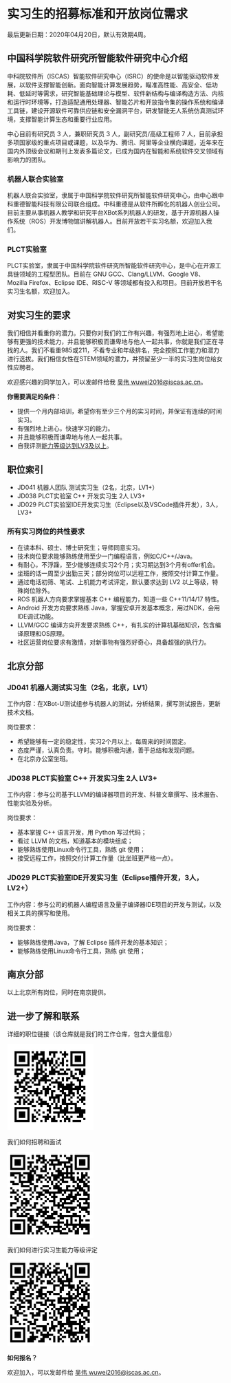# 实习生的招募标准和开放岗位需求

最后更新日期：2020年04月20日，默认有效期4周。

## 中国科学院软件研究所智能软件研究中心介绍

中科院软件所（ISCAS）智能软件研究中心（ISRC）的使命是以智能驱动软件发展，以软件支撑智能创新。面向智能计算发展趋势，瞄准高性能、高安全、低功耗、低延时等需求，研究智能基础理论与模型、软件新结构与编译构造方法、内核和运行时环境等，打造适配通用处理器、智能芯片和开放指令集的操作系统和编译工具链，建设开源软件可靠供应链和安全漏洞平台，研发智能无人系统仿真测试环境，支撑智能计算生态和重要行业应用。

中心目前有研究员 3 人，兼职研究员 3 人，副研究员/高级工程师 7 人，目前承担多项国家级的重点项目或课题，以及华为、腾讯、阿里等企业横向课题，近年来在国内外顶级会议和期刊上发表多篇论文，已成为国内在智能和系统软件交叉领域有影响力的团队。

### 机器人联合实验室
机器人联合实验室，隶属于中国科学院软件研究所智能软件研究中心，由中心跟中科重德智能科技有限公司联合组成。中科重德是从软件所孵化的机器人创业公司。目前主要从事机器人教学和研究平台XBot系列机器人的研发，基于开源机器人操作系统（ROS）开发博物馆讲解机器人。目前开放若干实习名额，欢迎加入我们。

### PLCT实验室
PLCT实验室，隶属于中国科学院软件研究所智能软件研究中心，是中心在开源工具链领域的工程型团队。目前在 GNU GCC、Clang/LLVM、Google V8、Mozilla Firefox、Eclipse IDE、RISC-V 等领域都有投入和项目。目前开放若干名实习生名额，欢迎加入。

## 对实习生的要求
我们相信并看重你的潜力。只要你对我们的工作有兴趣，有强烈地上进心，希望能够有更强的技术能力，并且能够积极而谦卑地与他人一起共事，你就是我们正在寻找的人。我们不看重985或211，不看专业和年级排名，完全按照工作能力和潜力进行选拔。我们相信女性在STEM领域的潜力，并预留至少一半的实习生岗位给女性应聘者。

欢迎感兴趣的同学加入，可以发邮件给我 [吴伟 wuwei2016@iscas.ac.cn](wuwei2016@iscas.ac.cn)。

**你需要满足的条件：**

- 提供一个月内部培训，希望你有至少三个月的实习时间，并保证有连续的时间实习。
- 有强烈地上进心，快速学习的能力。
- 并且能够积极而谦卑地与他人一起共事。
- 自我评测[能力等级达到LV3及以上](how-do-we-rank-interns.md)。

## 职位索引

- JD041 机器人团队 测试实习生（2名，北京，LV1+）
- JD038 PLCT实验室 C++ 开发实习生 2人 LV3+
- JD029 PLCT实验室IDE开发实习生（Eclipse以及VSCode插件开发），3人，LV3+

### 所有实习岗位的共性要求

- 在读本科、硕士、博士研究生；导师同意实习。
- 技术岗位要求能够熟练使用至少一门编程语言，例如C/C++/Java。
- 有耐心，不浮躁，至少能够连续实习2个月；实习期达到3个月有offer机会。
- 坐班的话一周至少出勤三天；部分岗位可以远程工作，按照交付计算工作量。
- 通过电话初筛、笔试、上机能力考试评定，默认要求达到 LV2 以上等级，特殊岗位除外。
- ROS 机器人方向要求掌握基本 C++ 编程能力，知道一些 C++11/14/17 特性。
- Android 开发方向要求熟练 Java，掌握安卓开发基本概念，用过NDK，会用IDE调试功能。
- LLVM/GCC 编译方向开发要求熟练 C++，有扎实的计算机基础知识，包含编译原理和OS原理。
- 社区运营岗位要求有激情，对新事物有强烈好奇心，具备超强的执行力。

## 北京分部

### JD041 机器人测试实习生（2名，北京，LV1）

工作内容：在XBot-U测试组参与机器人的测试，分析结果，撰写测试报告，更新技术文档。

岗位要求：

- 希望能够有一定的稳定性，实习2个月以上，每周来的时间固定。
- 态度严谨，认真负责。守时。能够积极沟通，善于总结和发现问题。
- 在北京办公室坐班。

### JD038 PLCT实验室 C++ 开发实习生 2人 LV3+

工作内容：参与公司基于LLVM的编译器项目的开发、科普文章撰写、技术报告、性能实验及分析。

岗位要求：

- 基本掌握 C++ 语言开发，用 Python 写过代码；
- 看过 LLVM 的文档，知道基本的模块组成；
- 能够熟练使用Linux命令行工具，熟练 git 使用；
- 接受远程工作，按照交付计算工作量（比坐班更严格一点）。

### JD029 PLCT实验室IDE开发实习生（Eclipse插件开发，3人，LV2+）

工作内容：参与公司的机器人编程语言及量子编译器IDE项目的开发与测试，以及相关工具的撰写和使用。

岗位要求：

- 能够熟练使用Java，了解 Eclipse 插件开发的基本知识；
- 能够熟练使用Linux命令行工具，熟练 git 使用；

## 南京分部

以上北京所有岗位，同时在南京提供。

## 进一步了解和联系

详细的职位链接（该仓库就是我们的工作仓库，包含大量信息）

![open-interns.md](images/qrcode-open-interns.png)

我们如何招聘和面试

![how-do-we-interview-interns.md](images/qrcode-how-do-we-interview-interns.png)

我们如何进行实习生能力等级评定

![how-do-we-rank-interns.md](images/qrcode-how-do-we-rank-interns.png)

**如何报名？**

欢迎加入，可以发邮件给 [吴伟 wuwei2016@iscas.ac.cn](wuwei2016@iscas.ac.cn)。
